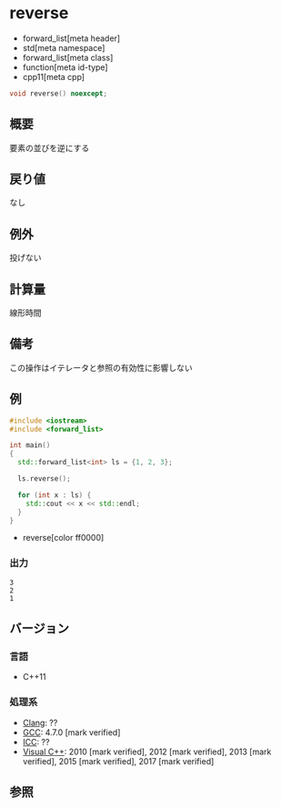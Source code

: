 # reverse
* forward_list[meta header]
* std[meta namespace]
* forward_list[meta class]
* function[meta id-type]
* cpp11[meta cpp]

```cpp
void reverse() noexcept;
```

## 概要
要素の並びを逆にする


## 戻り値
なし


## 例外
投げない


## 計算量
線形時間


## 備考
この操作はイテレータと参照の有効性に影響しない


## 例
```cpp example
#include <iostream>
#include <forward_list>

int main()
{
  std::forward_list<int> ls = {1, 2, 3};

  ls.reverse();

  for (int x : ls) {
    std::cout << x << std::endl;
  }
}
```
* reverse[color ff0000]

### 出力
```
3
2
1
```

## バージョン
### 言語
- C++11

### 処理系
- [Clang](/implementation.md#clang): ??
- [GCC](/implementation.md#gcc): 4.7.0 [mark verified]
- [ICC](/implementation.md#icc): ??
- [Visual C++](/implementation.md#visual_cpp): 2010 [mark verified], 2012 [mark verified], 2013 [mark verified], 2015 [mark verified], 2017 [mark verified]


## 参照


